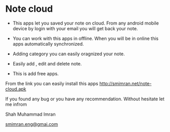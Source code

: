 # Note cloud

  * This apps let you saved your note on cloud. From any android mobile device by login with your email you will get back your note.
  
  * You can work with this apps in offline. When you will be in online this apps automatically synchronized.
  
  * Adding category you can easily oragnized your note.
  
  * Easily add , edit and delete note.

  * This is add free apps.
  
  From the link you can easily install this apps http://smimran.net/note-cloud.apk 
  
  If you found any bug or you have any  recommendation. Without hesitate let me infrom 

Shah Muhammad Imran

smimran.eng@gmai.com
